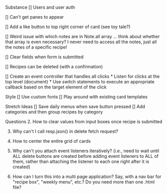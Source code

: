 Substance
[] Users and user auth

[] Can't get panes to appear

[] Add a like button to top right corner of card (see toy tale?)

[] Weird issue with which notes are in Note.all array ... think about whether that array is even necessary? I never need to access all the notes, just all the notes of a specific recipe!

[] Clear fields when form is submitted

[] Recipes can be deleted (with a confirmation)

[] Create an event controller that handles all clicks
    * Listen for clicks at the top level (document)
    * Use switch statements to execute an appropriate callback based on the target element of the click



Style
[] Use custom fonts
[] Play around with existing card templates

Stretch Ideas
[] Save daily menus when save button pressed 
[] Add categories and then group recipes by category

Questions
2. How to clear values from input boxes once recipe is submitted

3. Why can't I call resp.json() in delete fetch request?

3. How to center the entire grid of cards

4. Why can't you attach event listeners iteratively? (i.e., need to wait until ALL delete buttons are created before adding event listeners to ALL of them, rather than attaching the listener to each one right after it is created)

5. How can I turn this into a multi page application? Say, with a nav bar for "recipe box", "weekly menu", etc.? Do you need more than one .html file?

